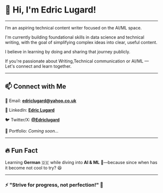 # 👋 Hi, I'm Edric Lugard!

---

I’m an aspiring technical content writer focused on the AI/ML space.

I'm currently building foundational skills in data science and technical writing, with the goal of simplifying complex ideas into clear, useful content.

I believe in learning by doing and sharing that journey publicly.

If you're passionate about Writing,Technical communication or AI/ML — Let's connect and learn together.

---

## 📫 Connect with Me ##
📧 Email: **[edriclugard@yahoo.co.uk](mailto:edriclugard@yahoo.co.uk)**  

💼 LinkedIn: **[Edric Lugard](https://www.linkedin.com/in/edric-lugard-704557b6/)**  

🐦 Twitter/X: **[@Edriclugard](https://x.com/EdricLugard_)**  

📜 Portfolio: *Coming soon...*

---

## 🔥 Fun Fact ##
Learning **German** 🇩🇪 while diving into **AI & ML** 🤖—because since when has it become not cool to try? 😆

---
### ⚡ "Strive for progress, not perfection!" 🚀

